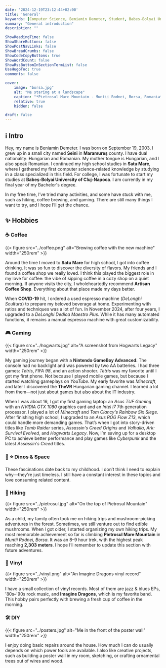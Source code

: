 ```yaml
---
date: '2024-12-19T23:12:44+02:00'
title: 'General'
keywords: [Computer Science, Beniamin Demeter, Student, Babes-Bolyai University]
summary: "General introduction"
description: ""

ShowReadingTime: false
ShowShareButtons: false
ShowPostNavLinks: false
ShowBreadCrumbs: false
ShowCodeCopyButtons: true
ShowWordCount: false
ShowRssButtonInSectionTermList: false
UseHugoToc: true
comments: false

cover:
    image: "borsa.jpg"
    alt: "Me staring at a landscape"
    caption: "*Pietrosul Mare Mountain - Muntii Rodnei, Borsa, Romania*"
    relative: true
    hidden: false

draft: false
---
```


## :information_source: Intro

Hey, my name is Beniamin Demeter. I was born on September 19, 2003. I grew up in a small city named **Seini** in **Maramureș** county. I have dual nationality: Hungarian and Romanian. My mother tongue is Hungarian, and I also speak Romanian. I continued my high school studies in **Satu Mare**, where I gathered my first computer science-related knowledge by studying in a class specialized in this field. For college, I was fortunate to start my studies at **Babeș-Bolyai University of Cluj-Napoca**. I am currently in my final year of my Bachelor's degree.

In my free time, I’ve tried many activities, and some have stuck with me, such as hiking, coffee brewing, and gaming. There are still many things I want to try, and I hope I’ll get the chance.

## :sparkles: Hobbies

### :coffee: Coffee

{{< figure src="../coffee.png" alt="Brewing coffee with the new machine" width="250rem" >}}

Around the time I moved to **Satu Mare** for high school, I got into coffee drinking. It was so fun to discover the diversity of flavors. My friends and I found a coffee shop we really loved. I think this played the biggest role in my love for coffee: the vibe of sipping coffee in a cozy shop on a quiet morning. If anyone visits the city, I wholeheartedly recommend **Artisan Coffee Shop**. Everything about that place made my days better.

When **COVID-19** hit, I ordered a used espresso machine (*DeLonghi Scultura*) to prepare my beloved beverage at home. Experimenting with ratios and techniques was a lot of fun. In November 2024, after four years, I upgraded to a *DeLonghi Dedica Maestro Plus*. While it has many automated functions, it remains a manual espresso machine with great customizability.

### :video_game: Gaming

{{< figure src="../hogwarts.jpg" alt="A screenshot from Hogwarts Legacy" width="250rem" >}}

My gaming journey began with a **Nintendo GameBoy Advanced**. The console had no backlight and was powered by two AA batteries. I had three games: *Tetris*, *FIFA 98*, and an action shooter. *Tetris* was my favorite until I got my first phone. Not because I played mobile games, but because I started watching gameplays on *YouTube*. My early favorite was *Minecraft*, and later I discovered the **TheVR** Hungarian gaming channel. I learned a lot from them—not just about games but also about the IT industry.

When I was about 16, I got my first gaming laptop: an *Asus TUF Gaming* with an *NVIDIA GTX 1080* graphics card and an *Intel i7* 7th generation processor. I played a lot of *Minecraft* and *Tom Clancy's Rainbow Six Siege*. After finishing high school, I upgraded to an *Asus ROG Flow Z13*, which could handle more demanding games. That’s when I got into story-driven titles like *Tomb Raider* series, *Assassin's Creed Origins* and *Valhalla*, *Ark: Survival Evolved*, and *Hogwarts Legacy*. Now, I’m saving up for a desktop PC to achieve better performance and play games like *Cyberpunk* and the latest *Assassin's Creed* titles.

### :shell: :star: Dinos & Space

These fascinations date back to my childhood. I don’t think I need to explain why—they're just timeless. I still have a constant interest in these topics and love consuming related content.

### :mount_fuji: Hiking

{{< figure src="../pietrosul.jpg" alt="On the top of Pietrosul Mountain" width="250rem" >}}

As a child, my family often took me on hiking trips and mushroom-picking adventures in the forest. Sometimes, we still venture out to find edible mushrooms. When I got older, I started organizing my own hiking trips. My most memorable achievement so far is climbing **Pietrosul Mare Mountain** in *Muntii Rodnei, Borsa*. It was an 8–9 hour trek, with the highest peak reaching **2,303 meters**. I hope I’ll remember to update this section with future adventures.

### :musical_note: Vinyl

{{< figure src="../vinyl.png" alt="An Imagine Dragons vinyl record" width="250rem" >}}

I have a small collection of vinyl records. Most of them are jazz & blues EPs, '80s–'90s rock music, and **Imagine Dragons**, which is my favorite band. This hobby pairs perfectly with brewing a fresh cup of coffee in the morning.

### :hammer_and_wrench: DIY

{{< figure src="../posters.jpg" alt="Me in the front of the poster wall" width="250rem" >}}

I enjoy doing basic repairs around the house. How much I can do usually depends on which power tools are available. I also like creative projects, such as building a poster wall in my room, sketching, or crafting ornamental trees out of wires and wood.